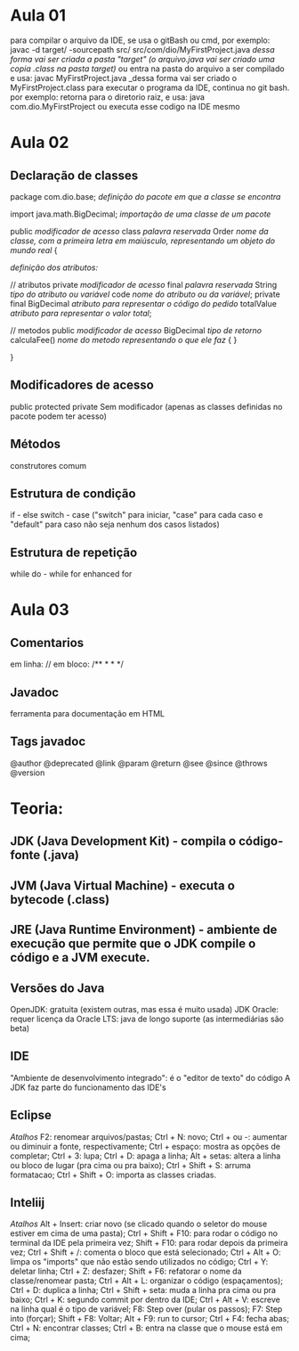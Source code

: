 # Aula 01

para compilar o arquivo da IDE, se usa o gitBash ou cmd, por exemplo:
javac -d target/ -sourcepath src/ src/com/dio/MyFirstProject.java
_dessa forma vai ser criada a pasta "target" (o arquivo.java vai ser criado uma copia .class na pasta target)_
ou entra na pasta do arquivo a ser compilado e usa:
javac MyFirstProject.java
_dessa forma vai ser criado o MyFirstProject.class
para executar o programa da IDE, continua no git bash. por exemplo:
retorna para o diretorio raiz, e usa: java com.dio.MyFirstProject
ou executa esse codigo na IDE mesmo

# Aula 02

## Declaração de classes

package com.dio.base; _definição do pacote em que a classe se encontra_

import java.math.BigDecimal; _importação de uma classe de um pacote_

public _modificador de acesso_ class _palavra reservada_ Order _nome da classe, com a primeira letra em maiúsculo, representando um objeto do mundo real_ {

*definição dos atributos:*

// atributos
private _modificador de acesso_ final _palavra reservada_ String _tipo do atributo ou variável_ code _nome do atributo ou da variável_;
private final BigDecimal _atributo para representar o código do pedido_ totalValue _atributo para representar o valor total_;

// metodos
public _modificador de acesso_ BigDecimal _tipo de retorno_ calculaFee() _nome do metodo representando o que ele faz_ {
}

}


## Modificadores de acesso

public
protected
private
Sem modificador (apenas as classes definidas no pacote podem ter acesso)


## Métodos
construtores
comum


## Estrutura de condição
if - else
switch - case ("switch" para iniciar, "case" para cada caso e "default" para caso não seja nenhum dos casos listados)


## Estrutura de repetição
while
do - while
for
enhanced for


# Aula 03

## Comentarios
em linha: //
em bloco:
/**
*
*
*/

## Javadoc
ferramenta para documentação em HTML

## Tags javadoc
@author
@deprecated
@link
@param
@return
@see
@since
@throws
@version


# Teoria:

## JDK (Java Development Kit) - compila o código-fonte (.java)
## JVM (Java Virtual Machine) - executa o bytecode (.class)
## JRE (Java Runtime Environment) - ambiente de execução que permite que o JDK compile o código e a JVM execute.


## Versões do Java

OpenJDK: gratuita (existem outras, mas essa é muito usada)
JDK Oracle: requer licença da Oracle
LTS: java de longo suporte (as intermediárias são beta)


## IDE

"Ambiente de desenvolvimento integrado": é o "editor de texto" do código
A JDK faz parte do funcionamento das IDE's


## Eclipse

*Atalhos*
F2: renomear arquivos/pastas;
Ctrl + N: novo;
Ctrl + ou -: aumentar ou diminuir a fonte, respectivamente;
Ctrl + espaço: mostra as opções de completar;
Ctrl + 3: lupa;
Ctrl + D: apaga a linha;
Alt + setas: altera a linha ou bloco de lugar (pra cima ou pra baixo);
Ctrl + Shift + S: arruma formatacao;
Ctrl + Shift + O: importa as classes criadas.


## Inteliij

*Atalhos*
Alt + Insert: criar novo (se clicado quando o seletor do mouse estiver em cima de uma pasta);
Ctrl + Shift + F10: para rodar o código no terminal da IDE pela primeira vez;
Shift + F10: para rodar depois da primeira vez;
Ctrl + Shift + /: comenta o bloco que está selecionado;
Ctrl + Alt + O: limpa os "imports" que não estão sendo utilizados no código;
Ctrl + Y: deletar linha;
Ctrl + Z: desfazer;
Shift + F6: refatorar o nome da classe/renomear pasta;
Ctrl + Alt + L: organizar o código (espaçamentos);
Ctrl + D: duplica a linha;
Ctrl + Shift + seta: muda a linha pra cima ou pra baixo;
Ctrl + K: segundo commit por dentro da IDE;
Ctrl + Alt + V: escreve na linha qual é o tipo de variável;
F8: Step over (pular os passos);
F7: Step into (forçar);
Shift + F8: Voltar;
Alt + F9: run to cursor;
Ctrl + F4: fecha abas;
Ctrl + N: encontrar classes;
Ctrl + B: entra na classe que o mouse está em cima;


